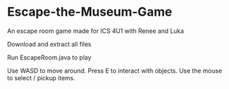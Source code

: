 # Escape-the-Museum-Game
An escape room game made for ICS 4U1 with Renee and Luka

Download and extract all files 

Run EscapeRoom.java to play

Use WASD to move around. Press E to interact with objects. Use the mouse to select / pickup items.
